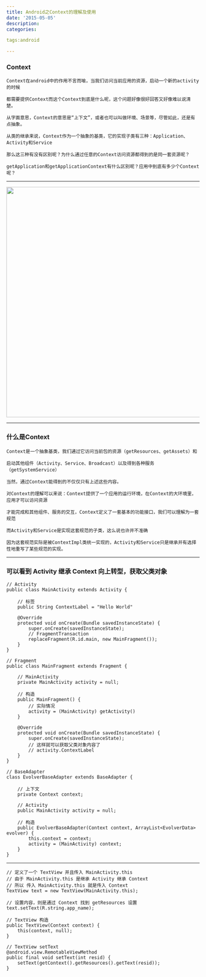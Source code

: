 ```yaml
---
title: Android之Context的理解及使用
date: '2015-05-05'
description:
categories:

tags:android

---
```


>

### Context

>

	Context在android中的作用不言而喻，当我们访问当前应用的资源，启动一个新的activity的时候

	都需要提供Context而这个Context到底是什么呢，这个问题好像很好回答又好像难以说清楚。

	从字面意思，Context的意思是“上下文”，或者也可以叫做环境、场景等，尽管如此，还是有点抽象。

	从类的继承来说，Context作为一个抽象的基类，它的实现子类有三种：Application、Activity和Service 

	那么这三种有没有区别呢？为什么通过任意的Context访问资源都得到的是同一套资源呢？

	getApplication和getApplicationContext有什么区别呢？应用中到底有多少个Context呢？

>

---

>

<img src="{{urls.media}}/Android之Context的理解及使用/1.gif" alt="" width="600">

>

---

>

### 什么是Context

>

	Context是一个抽象基类，我们通过它访问当前包的资源（getResources、getAssets）和

	启动其他组件（Activity、Service、Broadcast）以及得到各种服务（getSystemService）

	当然，通过Context能得到的不仅仅只有上述这些内容。

>

	对Context的理解可以来说：Context提供了一个应用的运行环境，在Context的大环境里，应用才可以访问资源

	才能完成和其他组件、服务的交互，Context定义了一套基本的功能接口，我们可以理解为一套规范

	而Activity和Service是实现这套规范的子类，这么说也许并不准确

	因为这套规范实际是被ContextImpl类统一实现的，Activity和Service只是继承并有选择性地重写了某些规范的实现。

>

---

>

### 可以看到 Activity 继承 Context 向上转型，获取父类对象

>

	// Activity
	public class MainActivity extends Activity {

	    // 标签
	    public String ContextLabel = "Hello World"

	    @Override
	    protected void onCreate(Bundle savedInstanceState) {
			super.onCreate(savedInstanceState);
			// FragmentTransaction
			replaceFragment(R.id.main, new MainFragment());
	    }
	}

	// Fragment
	public class MainFragment extends Fragment {

	    // MainActivity
	    private MainActivity activity = null;

	    // 构造	
	    public MainFragment() {
			// 实际情况
			activity = (MainActivity) getActivity()
	    }

	    @Override
	    protected void onCreate(Bundle savedInstanceState) {
			super.onCreate(savedInstanceState);
			// 这样就可以获取父类对象内容了
			// activity.ContextLabel
	    }
	}

	// BaseAdapter
	class EvolverBaseAdapter extends BaseAdapter {

	    // 上下文
	    private Context context;

	    // Activity
	    public MainActivity activity = null;

	    // 构造
	    public EvolverBaseAdapter(Context context, ArrayList<EvolverData> evolver) {
			this.context = context;
			activity = (MainActivity) context;
	    }
	}

>

---

>

	// 定义了一个 TextView 并且传入 MainActivity.this
	// 由于 MainActivity.this 是继承 Activity 继承 Context
	// 所以 传入 MainActivity.this 就是传入 Context
	TextView text = new TextView(MainActivity.this);

	// 设置内容，则是通过 Context 找到 getResources 设置
	text.setText(R.string.app_name);
	
	// TextView 构造
	public TextView(Context context) {
		this(context, null);
	}

	// TextView setText 
	@android.view.RemotableViewMethod
	public final void setText(int resid) {
		setText(getContext().getResources().getText(resid));
	}



